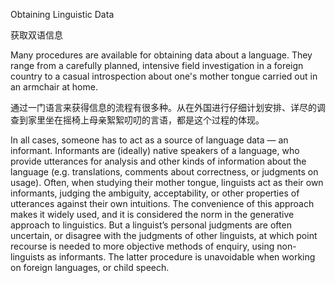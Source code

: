 Obtaining Linguistic Data

获取双语信息

Many procedures are available for obtaining data about a language. They range from a carefully planned, intensive field investigation in a foreign country to a casual introspection about one's mother tongue carried out in an armchair at home. 

通过一门语言来获得信息的流程有很多种。从在外国进行仔细计划安排、详尽的调查到家里坐在摇椅上母亲絮絮叨叨的言语，都是这个过程的体现。

In all cases, someone has to act as a source of language data — an informant. Informants are (ideally) native speakers of a language, who provide utterances for analysis and other kinds of information about the language (e.g. translations, comments about correctness, or judgments on usage). Often, when studying their mother tongue, linguists act as their own informants, judging the ambiguity, acceptability, or other properties of utterances against their own intuitions. The convenience of this approach makes it widely used, and it is considered the norm in the generative approach to linguistics. But a linguist’s personal judgments are often uncertain, or disagree with the judgments of other linguists, at which point recourse is needed to more objective methods of enquiry, using non-linguists as informants. The latter procedure is unavoidable when working on foreign languages, or child speech. 
